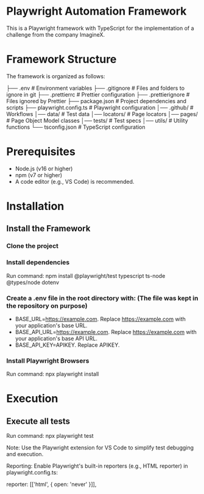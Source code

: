 # Playwright Automation Framework

This is a Playwright framework with TypeScript for the implementation of a challenge from the company ImagineX.

# Framework Structure

The framework is organized as follows:

├── .env                   # Environment variables
├── .gitignore             # Files and folders to ignore in git
├── .prettierrc            # Prettier configuration
├── .prettierignore        # Files ignored by Prettier
├── package.json           # Project dependencies and scripts
├── playwright.config.ts   # Playwright configuration 
│── .github/               # Workflows
│── data/                  # Test data
│── locators/              # Page locators
│── pages/                 # Page Object Model classes
│── tests/                 # Test specs
│── utils/                 # Utility functions
└── tsconfig.json          # TypeScript configuration

# Prerequisites
- Node.js (v16 or higher)
- npm (v7 or higher)
- A code editor (e.g., VS Code) is recommended.

# Installation

## Install the Framework

### Clone the project

### Install dependencies
Run command: npm install @playwright/test typescript ts-node @types/node dotenv

### Create a .env file in the root directory with: (The file was kept in the repository on purpose)
- BASE_URL=https://example.com. Replace https://example.com with your application's base URL.
- BASE_API_URL=https://example.com. Replace https://example.com with your application's base API URL.
- BASE_API_KEY=APIKEY. Replace APIKEY.

### Install Playwright Browsers
Run command: npx playwright install

# Execution
## Execute all tests
Run command: npx playwright test

Note: Use the Playwright extension for VS Code to simplify test debugging and execution.

Reporting: Enable Playwright's built-in reporters (e.g., HTML reporter) in playwright.config.ts:

reporter: [['html', { open: 'never' }]],